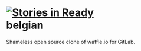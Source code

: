 [![Stories in Ready](https://badge.waffle.io/shepherds/belgian.png?label=ready)](https://waffle.io/shepherds/belgian)  
belgian
=======

Shameless open source clone of waffle.io for GitLab.
